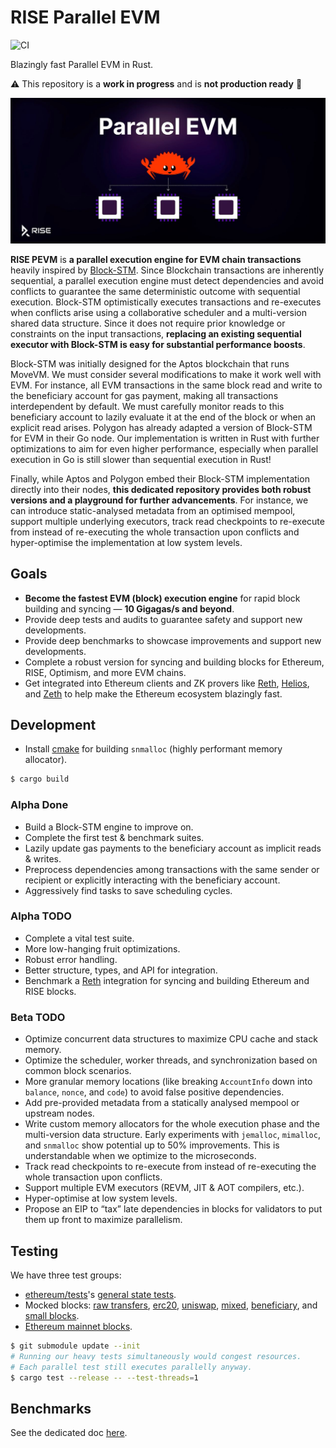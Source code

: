 # RISE Parallel EVM

![CI](https://github.com/risechain/pevm/actions/workflows/ci.yml/badge.svg)

Blazingly fast Parallel EVM in Rust.

:warning: This repository is a **work in progress** and is **not production ready** :construction:

![Banner](./assets/banner.jpg)

**RISE PEVM** is **a parallel execution engine for EVM chain transactions** heavily inspired by [Block-STM](https://arxiv.org/abs/2203.06871). Since Blockchain transactions are inherently sequential, a parallel execution engine must detect dependencies and avoid conflicts to guarantee the same deterministic outcome with sequential execution. Block-STM optimistically executes transactions and re-executes when conflicts arise using a collaborative scheduler and a multi-version shared data structure. Since it does not require prior knowledge or constraints on the input transactions, **replacing an existing sequential executor with Block-STM is easy for substantial performance boosts**.

Block-STM was initially designed for the Aptos blockchain that runs MoveVM. We must consider several modifications to make it work well with EVM. For instance, all EVM transactions in the same block read and write to the beneficiary account for gas payment, making all transactions interdependent by default. We must carefully monitor reads to this beneficiary account to lazily evaluate it at the end of the block or when an explicit read arises. Polygon has already adapted a version of Block-STM for EVM in their Go node. Our implementation is written in Rust with further optimizations to aim for even higher performance, especially when parallel execution in Go is still slower than sequential execution in Rust!

Finally, while Aptos and Polygon embed their Block-STM implementation directly into their nodes, **this dedicated repository provides both robust versions and a playground for further advancements**. For instance, we can introduce static-analysed metadata from an optimised mempool, support multiple underlying executors, track read checkpoints to re-execute from instead of re-executing the whole transaction upon conflicts and hyper-optimise the implementation at low system levels.

## Goals

- **Become the fastest EVM (block) execution engine** for rapid block building and syncing — **10 Gigagas/s and beyond**.
- Provide deep tests and audits to guarantee safety and support new developments.
- Provide deep benchmarks to showcase improvements and support new developments.
- Complete a robust version for syncing and building blocks for Ethereum, RISE, Optimism, and more EVM chains.
- Get integrated into Ethereum clients and ZK provers like [Reth](https://github.com/paradigmxyz/reth), [Helios](https://github.com/a16z/helios), and [Zeth](https://github.com/risc0/zeth) to help make the Ethereum ecosystem blazingly fast.

## Development

- Install [cmake](https://cmake.org) for building `snmalloc` (highly performant memory allocator).

```sh
$ cargo build
```

### Alpha Done

- Build a Block-STM engine to improve on.
- Complete the first test & benchmark suites.
- Lazily update gas payments to the beneficiary account as implicit reads & writes.
- Preprocess dependencies among transactions with the same sender or recipient or explicitly interacting with the beneficiary account.
- Aggressively find tasks to save scheduling cycles.

### Alpha TODO

- Complete a vital test suite.
- More low-hanging fruit optimizations.
- Robust error handling.
- Better structure, types, and API for integration.
- Benchmark a [Reth](https://github.com/paradigmxyz/reth) integration for syncing and building Ethereum and RISE blocks.

### Beta TODO

- Optimize concurrent data structures to maximize CPU cache and stack memory.
- Optimize the scheduler, worker threads, and synchronization based on common block scenarios.
- More granular memory locations (like breaking `AccountInfo` down into `balance`, `nonce`, and `code`) to avoid false positive dependencies.
- Add pre-provided metadata from a statically analysed mempool or upstream nodes.
- Write custom memory allocators for the whole execution phase and the multi-version data structure. Early experiments with `jemalloc`, `mimalloc`, and `snmalloc` show potential up to 50% improvements. This is understandable when we optimize to the microseconds.
- Track read checkpoints to re-execute from instead of re-executing the whole transaction upon conflicts.
- Support multiple EVM executors (REVM, JIT & AOT compilers, etc.).
- Hyper-optimise at low system levels.
- Propose an EIP to “tax” late dependencies in blocks for validators to put them up front to maximize parallelism.

## Testing

We have three test groups:

- [ethereum/tests](https://github.com/ethereum/tests)'s [general state tests](tests/ethereum/main.rs).
- Mocked blocks: [raw transfers](tests/raw_transfers.rs), [erc20](tests/erc20/main.rs), [uniswap](tests/uniswap/main.rs), [mixed](tests/mixed.rs), [beneficiary](tests/beneficiary.rs), and [small blocks](tests/small_blocks.rs).
- [Ethereum mainnet blocks](tests/mainnet.rs).

```sh
$ git submodule update --init
# Running our heavy tests simultaneously would congest resources.
# Each parallel test still executes parallelly anyway.
$ cargo test --release -- --test-threads=1
```

## Benchmarks

See the dedicated doc [here](./benches/README.md).

